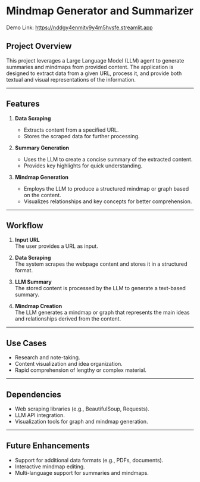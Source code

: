 # Mindmap Generator and Summarizer

Demo Link: https://nddgy4enmjtv9y4m5hvsfe.streamlit.app

## Project Overview
This project leverages a Large Language Model (LLM) agent to generate summaries and mindmaps from provided content. The application is designed to extract data from a given URL, process it, and provide both textual and visual representations of the information.

---

## Features
1. **Data Scraping**  
   - Extracts content from a specified URL.  
   - Stores the scraped data for further processing.

2. **Summary Generation**  
   - Uses the LLM to create a concise summary of the extracted content.  
   - Provides key highlights for quick understanding.

3. **Mindmap Generation**  
   - Employs the LLM to produce a structured mindmap or graph based on the content.  
   - Visualizes relationships and key concepts for better comprehension.

---

## Workflow
1. **Input URL**  
   The user provides a URL as input.  

2. **Data Scraping**  
   The system scrapes the webpage content and stores it in a structured format.  

3. **LLM Summary**  
   The stored content is processed by the LLM to generate a text-based summary.  

4. **Mindmap Creation**  
   The LLM generates a mindmap or graph that represents the main ideas and relationships derived from the content.  

---

## Use Cases
- Research and note-taking.  
- Content visualization and idea organization.  
- Rapid comprehension of lengthy or complex material.  

---

## Dependencies
- Web scraping libraries (e.g., BeautifulSoup, Requests).  
- LLM API integration.  
- Visualization tools for graph and mindmap generation.  

---

## Future Enhancements
- Support for additional data formats (e.g., PDFs, documents).  
- Interactive mindmap editing.  
- Multi-language support for summaries and mindmaps.  

